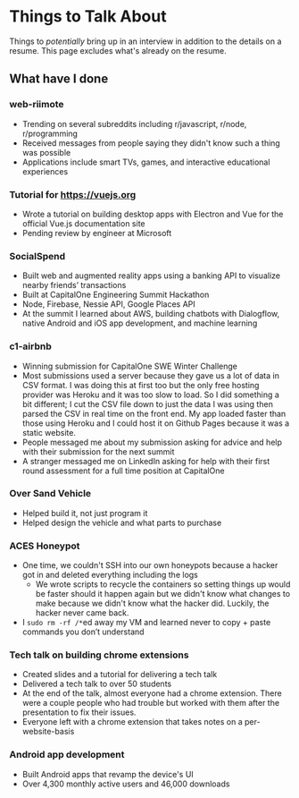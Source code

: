 # Things to Talk About

Things to _potentially_ bring up in an interview in addition to the details on a resume. This page excludes what's already on the resume.

## What have I done

### web-riimote

- Trending on several subreddits including r/javascript, r/node, r/programming
- Received messages from people saying they didn't know such a thing was possible
- Applications include smart TVs, games, and interactive educational experiences

### Tutorial for https://vuejs.org

- Wrote a tutorial on building desktop apps with Electron and Vue for the official Vue.js documentation site
- Pending review by engineer at Microsoft

### SocialSpend

- Built web and augmented reality apps using a banking API to visualize nearby friends’ transactions
- Built at CapitalOne Engineering Summit Hackathon
- Node, Firebase, Nessie API, Google Places API
- At the summit I learned about AWS, building chatbots with Dialogflow, native Android and iOS app development, and machine learning

### c1-airbnb

- Winning submission for CapitalOne SWE Winter Challenge
- Most submissions used a server because they gave us a lot of data in CSV format. I was doing this at first too but the only free hosting provider was Heroku and it was too slow to load. So I did something a bit different; I cut the CSV file down to just the data I was using then parsed the CSV in real time on the front end. My app loaded faster than those using Heroku and I could host it on Github Pages because it was a static website.
- People messaged me about my submission asking for advice and help with their submission for the next summit
- A stranger messaged me on LinkedIn asking for help with their first round assessment for a full time position at CapitalOne

### Over Sand Vehicle

- Helped build it, not just program it
- Helped design the vehicle and what parts to purchase

### ACES Honeypot

- One time, we couldn't SSH into our own honeypots because a hacker got in and deleted everything including the logs
  - We wrote scripts to recycle the containers so setting things up would be faster should it happen again but we didn't know what changes to make because we didn't know what the hacker did. Luckily, the hacker never came back.
- I `sudo rm -rf /*`ed away my VM and learned never to copy + paste commands you don’t understand

### Tech talk on building chrome extensions

- Created slides and a tutorial for delivering a tech talk
- Delivered a tech talk to over 50 students
- At the end of the talk, almost everyone had a chrome extension. There were a couple people who had trouble but worked with them after the presentation to fix their issues.
- Everyone left with a chrome extension that takes notes on a per-website-basis

### Android app development

- Built Android apps that revamp the device's UI
- Over 4,300 monthly active users and 46,000 downloads

